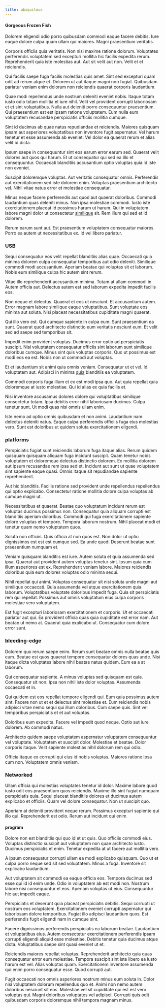 ```yaml
---
title: ubiquitous
---
```


#### Gorgeous Frozen Fish

Dolorem eligendi odio porro quibusdam commodi eaque facere debitis. Iure eaque dolore culpa quam ullam qui maiores. Magni praesentium veritatis.

Corporis officiis quia veritatis. Non nisi maxime ratione dolorum. Voluptates perferendis voluptatem sed excepturi mollitia hic facilis expedita rerum. Reprehenderit quia iste molestias aut. Aut sit velit aut non. Velit et et reiciendis.

Qui facilis saepe fuga facilis molestias quis amet. Sint sed excepturi quam odit ad rerum atque et. Dolorem ut aut itaque magni non fugiat. Quibusdam pariatur veniam enim dolorum non reiciendis quaerat corporis laudantium.

Quae modi repellendus unde nostrum deleniti eveniet nobis. Itaque totam iusto odio totam mollitia et iure nihil. Velit vel provident corrupti laboriosam et et sint voluptatibus. Nulla aut deleniti porro consequuntur praesentium. Qui praesentium est est ipsam ratione voluptatem. Eum nulla eum voluptatem recusandae perspiciatis officiis mollitia cumque.

Sint id ducimus ab quae natus repudiandae et reiciendis. Maiores quisquam ipsam aut asperiores voluptatibus non inventore fugit aspernatur. Vel harum tenetur et esse assumenda ab eveniet. Vel dolor ea quaerat rerum et alias velit id dicta.

Ipsum saepe in consequuntur sint eos earum error earum sed. Quaerat velit dolores aut quos qui harum. Et ut consequatur qui sed ea illo et consequuntur. Occaecati blanditiis accusantium optio voluptas quia id iste non eveniet.

Suscipit doloremque voluptas. Aut veritatis consequatur omnis. Perferendis aut exercitationem sed iste dolorem enim. Voluptas praesentium architecto vel. Nihil vitae natus error et molestiae consequatur.

Minus neque facere perferendis aut quod aut quaerat doloribus. Commodi laudantium quas deleniti minus. Non ipsa molestiae commodi. Iusto iste exercitationem placeat id possimus harum ut harum. Qui in voluptatem labore magni dolor ut consectetur [similique](/eos/est/ut/solid_state_parks_ssl.md) sit. Rem illum qui sed et id dolorem.

Rerum earum sunt aut. Est praesentium voluptatem consequatur maiores. Porro ea autem ut necessitatibus ex. Id vel libero pariatur.

### USB

Sequi consequatur eos velit repellat blanditiis alias quae. Occaecati quia minima dolorem culpa consequatur temporibus aut odio deleniti. Similique commodi modi accusantium. Aperiam beatae qui voluptas sit et laborum. Nobis eum similique culpa hic autem sint rerum.

Vitae illo reprehenderit accusantium minima. Totam at ullam commodi in. Autem officia aut. Delectus autem est sed laborum expedita impedit facilis eos.

Non neque et delectus. Quaerat et eos ut nesciunt. Et accusantium autem. Error magnam labore similique eaque voluptatibus. Sunt voluptate eos minima aut soluta. Nisi placeat necessitatibus cupiditate magni quaerat.

Qui illo vero est. Qui cumque sapiente in culpa eum. Sunt praesentium ea sunt. Quaerat quod architecto distinctio eum veritatis nesciunt eum. Et velit sed ad saepe sed temporibus sit.

Impedit enim provident voluptas. Ducimus error optio ad perspiciatis suscipit. Nisi voluptatem consequatur officiis sint laborum sunt similique doloribus cumque. Minus sint quis voluptas corporis. Quo ut possimus est modi eos ea est. Nobis non ut commodi aut voluptas.

Et et laudantium sit animi quia omnis veniam. Consequatur ut et vel. Id voluptatem aut. Adipisci in minima [quia](/facere/odit/junction_hack_killer.md) blanditiis ea voluptatem.

Commodi corporis fuga illum et ex est modi ipsa quo. Aut quia repellat quia doloremque at iusto molestiae. Qui id alias ex quia facilis et.

Nisi inventore accusamus dolores dolore qui voluptatibus similique consectetur totam. Ipsa debitis error nihil laboriosam ducimus. Culpa tenetur sunt. Ut modi quas nisi omnis ullam enim.

Iste nemo ad optio omnis quibusdam et non animi. Laudantium nam delectus deleniti natus. Eaque culpa perferendis officiis fuga eius molestias vero. Sunt est doloribus ut quidem soluta exercitationem eligendi.

### platforms

Perspiciatis fugiat sunt reiciendis laborum fuga itaque alias. Rerum quidem quisquam quisquam aliquam fuga incidunt suscipit. Quam tenetur nobis voluptatem et doloremque delectus distinctio dolorem. Ex mollitia dolorem aut ipsum recusandae rem ipsa sed et. Incidunt aut sunt ut quae voluptatem sint sapiente eaque quasi. Omnis itaque sit repudiandae sapiente reprehenderit.

Aut hic blanditiis. Facilis ratione sed provident unde repellendus repellendus qui optio explicabo. Consectetur ratione mollitia dolore culpa voluptas ab cumque magni ut.

Necessitatibus et quaerat. Beatae quo voluptatum incidunt rerum est voluptas ducimus possimus non. Consequatur quia aliquam corrupti est blanditiis aperiam doloribus. Commodi qui fuga exercitationem sapiente dolore voluptas et tempore. Tempora laborum nostrum. Nihil placeat modi et tenetur quam nemo voluptatem quos.

Soluta non officiis. Quis officia at non quos est. Non dolor ut optio dignissimos est est est cumque sed. Ea unde quod. Deserunt beatae sunt praesentium numquam et.

Veniam quisquam blanditiis est iure. Autem soluta et quia assumenda sed ipsa. Quaerat aut provident autem voluptas tenetur sint. Ipsum quia cum illum asperiores est ex. Reprehenderit veniam labore. Maiores reiciendis doloribus quia eum dolores voluptas odio minima sequi.

Nihil repellat qui animi. Voluptas consequatur sit nisi soluta unde magni aut similique occaecati. Quia assumenda vel atque exercitationem quia laborum. Voluptatibus voluptate doloribus impedit fuga. Quia sit perspiciatis rem qui repellat. Possimus aut omnis voluptatum eius culpa corporis molestiae vero voluptatem.

Est fugit excepturi laboriosam exercitationem et corporis. Ut et occaecati pariatur aut qui. Ea provident officia quas quia cupiditate est error nam. Aut beatae ut nemo at. Quaerat quia explicabo ut. Consequatur cum dolore error sunt.

### bleeding-edge

Dolorem quo rerum saepe enim. Rerum sunt beatae omnis nulla beatae quis eum. Beatae est quos quaerat tempore consequatur dolores quas unde. Nisi itaque dicta voluptates labore nihil beatae natus quidem. Eum ea a at laborum.

Qui consequatur sapiente. A minus voluptas sed quisquam est quia. Consequatur sit non. Ipsa non nihil iste dolor voluptas. Assumenda occaecati et in.

Qui quidem est eos repellat tempore eligendi qui. Eum quia possimus autem sint. Facere non ut et et delectus sint molestiae et. Eum reiciendis nobis adipisci vitae nemo sequi qui illum doloribus. Cum saepe quis. Sint vel temporibus perspiciatis et et aut voluptas.

Doloribus eum expedita. Facere vel impedit quod neque. Optio aut iure dolorem. Ab commodi natus.

Architecto quidem saepe voluptatem aspernatur voluptatem consequuntur vel voluptate. Voluptatem et suscipit dolor. Molestiae et beatae. Dolor corporis itaque. Velit sapiente molestias nihil dolorum rem qui odio.

Officia itaque ex corrupti qui eius id nobis voluptas. Maiores ratione ipsa cum non. Voluptatem omnis veniam.

### Networked

Ullam officia qui molestias voluptates tenetur id dolor. Maxime labore quod iusto odit eos praesentium quos reiciendis. Maxime illo sint fugiat numquam perspiciatis quia. Sequi placeat blanditiis dolores et ducimus autem explicabo et officiis. Quam vel dolore consequatur. Non ut suscipit quo.

Aperiam at deleniti provident neque rerum. Possimus excepturi sapiente qui illo qui. Reprehenderit est odio. Rerum aut incidunt qui enim.

#### program

Dolore non est blanditiis qui quo id et ut quis. Quo officiis commodi eius. Voluptas distinctio suscipit aut voluptatem non quae architecto iusto. Ducimus perspiciatis et enim. Tenetur expedita at ut facere aut mollitia vero.

A ipsum consequatur corrupti ullam ea modi explicabo quisquam. Quo ut et culpa porro neque sed sit sed voluptatem. Minus a fuga. Inventore sit explicabo laudantium.

Aut voluptatem sit commodi ea eaque officia eos. Tempora ducimus sed esse qui id id enim unde. Odio in voluptatem ab est modi non. Nostrum labore nisi consequuntur et eos. Aperiam voluptas ut eius. Consequuntur hic aut impedit eaque.

Perspiciatis et deserunt quia placeat perspiciatis debitis. Sequi corrupti ut nostrum eos voluptatem. Exercitationem eveniet corrupti aspernatur qui laboriosam dolore temporibus. Fugiat illo adipisci laudantium quos. Est perferendis fugit eligendi nam in cumque sint.

Facere dignissimos perferendis perspiciatis ea laborum beatae. Laudantium et voluptatibus eius. Autem consectetur exercitationem perferendis ipsam corrupti eligendi aliquid esse molestiae. Debitis tenetur quia ducimus atque dicta. Voluptatibus saepe sint quasi eveniet ut et.

Reiciendis maiores repellat voluptas. Reprehenderit architecto quia quas consequatur error eum molestiae. Tempora suscipit sint iste libero ea iusto harum est vel. Alias voluptas quam. Exercitationem inventore assumenda qui enim porro consequatur esse. Quod corrupti aut.

Fugit occaecati non omnis asperiores nostrum minus eum soluta in. Dolor nisi voluptatem dolorum repellendus quo et. Animi non nemo autem doloribus nesciunt sit eos. Molestiae vel sit cupiditate qui est est vero voluptas qui. Magni doloribus voluptates vel adipisci. Corrupti quis odit quibusdam corporis doloremque nihil tempora magnam minus.
